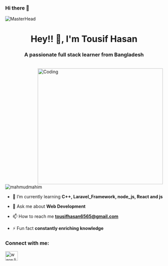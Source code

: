 ### Hi there 👋

<!--
**Tousifhasan/Tousifhasan** is a ✨ _special_ ✨ repository because its `README.md` (this file) appears on your GitHub profile.

Here are some ideas to get you started:

- 🔭 I’m currently working on ...
- 🌱 I’m currently learning ...
- 👯 I’m looking to collaborate on ...
- 🤔 I’m looking for help with ...
- 💬 Ask me about ...
- 📫 How to reach me: ...
- 😄 Pronouns: ...
- ⚡ Fun fact: ...
-->
![MasterHead](https://media.licdn.com/dms/image/C5616AQH1G9wL7GuvVw/profile-displaybackgroundimage-shrink_350_1400/0/1651084384551?e=1706140800&v=beta&t=VhHQ0XdwjO9Iskphdfh3yuFUnNi9kqM2fA5N3ZnoTl8) 
<h1 align="center">Hey!! 👋, I'm Tousif Hasan</h1>
<h3 align="center">A passionate full stack learner from Bangladesh</h3>
<br>
<img align="right" alt="Coding" width="400" height="370" src="https://i.pinimg.com/originals/06/60/ef/0660efe82fa3da42ed56eef013171835.gif">

<p align="left"> <img src="https://komarev.com/ghpvc/?username=mahmudmahim&label=Profile%20views&color=0e75b6&style=flat" alt="mahmudmahim" /> </p>

- 🌱 I’m currently learning **C++, Laravel_Framework, node_js,  React and js**

- 💬 Ask me about **Web Development**

- 📫 How to reach me **tousifhasan6565@gmail.com**

- ⚡ Fun fact **constantly enriching knowledge**

<h3 align="left">Connect with me:</h3>
<p align="left">
<a href="www.linkedin.com/in/tousifhasan6565" target="_blank"><img align="center" src="https://raw.githubusercontent.com/rahuldkjain/github-profile-readme-generator/master/src/images/icons/Social/linked-in-alt.svg" alt="www.linkedin.com/in/tousifhasan6565" height="30" width="40" /></a>
</p>
